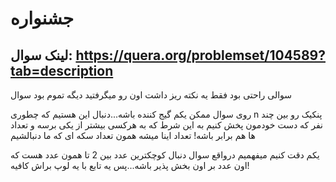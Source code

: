 

# جشنواره

## لینک سوال: https://quera.org/problemset/104589?tab=description

سوالی راحتی بود فقط یه نکته ریز داشت اون رو میگرفتید دیگه تموم بود سوال

روی سوال ممکن یکم گیج کننده باشه...دنبال این هستیم که چطوری n پنکیک رو بین چند نفر که دست خودمون پخش کنیم به این شرط که به هرکسی بیشتر از یکی برسه و تعداد ها هم برابر باشه! تعداد اینا میشه همون تعداد سکه ای که ما دنبالشیم

یکم دقت کنیم میفهمیم درواقع سوال دنبال کوچکترین عدد بین 2 تا همون عدد هست که اون عدد بر اون بخش پذیر باشه...پس یه تابع با یه لوپ براش کافیه!

